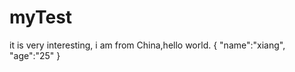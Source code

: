 # myTest 
 it is very interesting, 
 i am from China,hello world.
 {
 "name":"xiang",
 "age":"25"
 }
